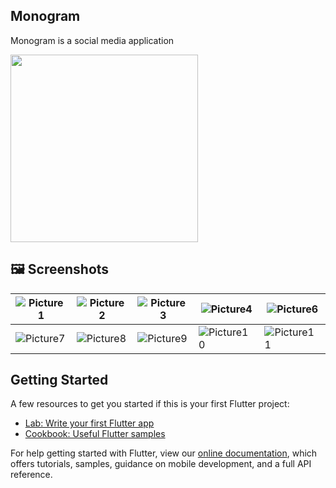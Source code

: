 ## Monogram

Monogram is a social media application

<img src="https://storage.googleapis.com/cms-storage-bucket/70760bf1e88b184bb1bc.png" width="300" ></img>

## 🖼 Screenshots

| ![Picture1](https://github.com/khuderhasan/monogram/assets/104022210/d2c95991-d25d-4efd-b9fb-09d4990159ef) | ![Picture2](https://github.com/khuderhasan/monogram/assets/104022210/1f2089b1-2fda-48bd-9abf-c243eb78a799) |![Picture3](https://github.com/khuderhasan/monogram/assets/104022210/5a8626bb-2c5b-4a74-80b1-65f86dae34ad) | ![Picture4](https://github.com/khuderhasan/monogram/assets/104022210/7ff3fc6b-d360-4a0a-a918-17e534674f26) | ![Picture6](https://github.com/khuderhasan/monogram/assets/104022210/6cc08e6d-7660-4bcf-8853-2712460ac29b) | 
|---|---|---|---|---|
| ![Picture7](https://github.com/khuderhasan/monogram/assets/104022210/812835ca-6de7-4758-bdda-efe5911ce891) | ![Picture8](https://github.com/khuderhasan/monogram/assets/104022210/1856a0fb-69ca-4f9f-94c3-45577dad9b25) | ![Picture9](https://github.com/khuderhasan/monogram/assets/104022210/95eeaf02-6aa2-4b6b-b63e-12ec615c4a69) | ![Picture10](https://github.com/khuderhasan/monogram/assets/104022210/042f1b53-4abc-45bc-a903-dfc8941f614b) | ![Picture11](https://github.com/khuderhasan/monogram/assets/104022210/7216cb3b-7438-4cb6-9176-cc13102b5abf) | 

## Getting Started

A few resources to get you started if this is your first Flutter project:

- [Lab: Write your first Flutter app](https://flutter.dev/docs/get-started/codelab)
- [Cookbook: Useful Flutter samples](https://flutter.dev/docs/cookbook)

For help getting started with Flutter, view our
[online documentation](https://flutter.dev/docs), which offers tutorials,
samples, guidance on mobile development, and a full API reference.
